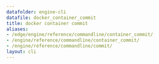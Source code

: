 ```yaml
---
datafolder: engine-cli
datafile: docker_container_commit
title: docker container commit
aliases:
- /edge/engine/reference/commandline/container_commit/
- /engine/reference/commandline/container_commit/
- /engine/reference/commandline/commit/
layout: cli
---
```


<!--
This page is automatically generated from Docker's source code. If you want to
suggest a change to the text that appears here, open a ticket or pull request
in the source repository on GitHub:

https://github.com/docker/cli
-->
